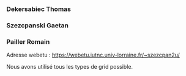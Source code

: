 ### Dekersabiec Thomas
### Szezcpanski Gaetan
### Pailler Romain

Adresse webetu : https://webetu.iutnc.univ-lorraine.fr/~szezcpan2u/

Nous avons utilisé tous les types de grid possible.
